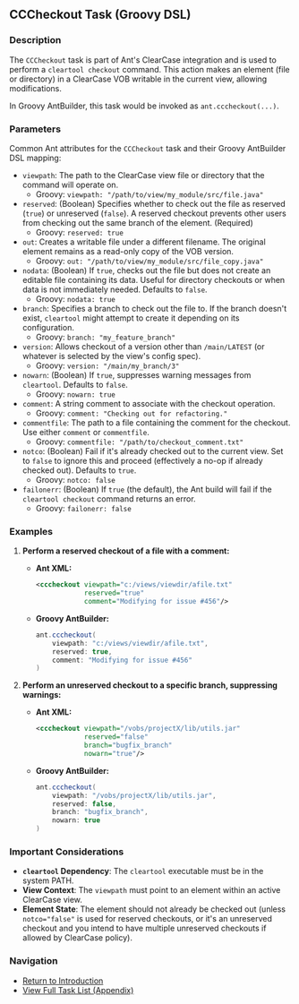 ## CCCheckout Task (Groovy DSL)

### Description

The `CCCheckout` task is part of Ant's ClearCase integration and is used to perform a `cleartool checkout` command. This action makes an element (file or directory) in a ClearCase VOB writable in the current view, allowing modifications.

In Groovy AntBuilder, this task would be invoked as `ant.cccheckout(...)`.

### Parameters

Common Ant attributes for the `CCCheckout` task and their Groovy AntBuilder DSL mapping:

*   `viewpath`: The path to the ClearCase view file or directory that the command will operate on.
    *   Groovy: `viewpath: "/path/to/view/my_module/src/file.java"`
*   `reserved`: (Boolean) Specifies whether to check out the file as reserved (`true`) or unreserved (`false`). A reserved checkout prevents other users from checking out the same branch of the element. (Required)
    *   Groovy: `reserved: true`
*   `out`: Creates a writable file under a different filename. The original element remains as a read-only copy of the VOB version.
    *   Groovy: `out: "/path/to/view/my_module/src/file_copy.java"`
*   `nodata`: (Boolean) If `true`, checks out the file but does not create an editable file containing its data. Useful for directory checkouts or when data is not immediately needed. Defaults to `false`.
    *   Groovy: `nodata: true`
*   `branch`: Specifies a branch to check out the file to. If the branch doesn't exist, `cleartool` might attempt to create it depending on its configuration.
    *   Groovy: `branch: "my_feature_branch"`
*   `version`: Allows checkout of a version other than `/main/LATEST` (or whatever is selected by the view's config spec).
    *   Groovy: `version: "/main/my_branch/3"`
*   `nowarn`: (Boolean) If `true`, suppresses warning messages from `cleartool`. Defaults to `false`.
    *   Groovy: `nowarn: true`
*   `comment`: A string comment to associate with the checkout operation.
    *   Groovy: `comment: "Checking out for refactoring."`
*   `commentfile`: The path to a file containing the comment for the checkout. Use either `comment` or `commentfile`.
    *   Groovy: `commentfile: "/path/to/checkout_comment.txt"`
*   `notco`: (Boolean) Fail if it's already checked out to the current view. Set to `false` to ignore this and proceed (effectively a no-op if already checked out). Defaults to `true`.
    *   Groovy: `notco: false`
*   `failonerr`: (Boolean) If `true` (the default), the Ant build will fail if the `cleartool checkout` command returns an error.
    *   Groovy: `failonerr: false`

### Examples

1.  **Perform a reserved checkout of a file with a comment:**

    *   **Ant XML:**
        ```xml
        <cccheckout viewpath="c:/views/viewdir/afile.txt"
                    reserved="true"
                    comment="Modifying for issue #456"/>
        ```
    *   **Groovy AntBuilder:**
        ```groovy
        ant.cccheckout(
            viewpath: "c:/views/viewdir/afile.txt",
            reserved: true,
            comment: "Modifying for issue #456"
        )
        ```

2.  **Perform an unreserved checkout to a specific branch, suppressing warnings:**

    *   **Ant XML:**
        ```xml
        <cccheckout viewpath="/vobs/projectX/lib/utils.jar"
                    reserved="false"
                    branch="bugfix_branch"
                    nowarn="true"/>
        ```
    *   **Groovy AntBuilder:**
        ```groovy
        ant.cccheckout(
            viewpath: "/vobs/projectX/lib/utils.jar",
            reserved: false,
            branch: "bugfix_branch",
            nowarn: true
        )
        ```

### Important Considerations

*   **`cleartool` Dependency**: The `cleartool` executable must be in the system PATH.
*   **View Context**: The `viewpath` must point to an element within an active ClearCase view.
*   **Element State**: The element should not already be checked out (unless `notco="false"` is used for reserved checkouts, or it's an unreserved checkout and you intend to have multiple unreserved checkouts if allowed by ClearCase policy).

### Navigation

*   [Return to Introduction](00-Introduction_Groovy_Ant_Manual.md)
*   [View Full Task List (Appendix)](Appendix_A_Ant_XML_to_Groovy_Mapping.md)

